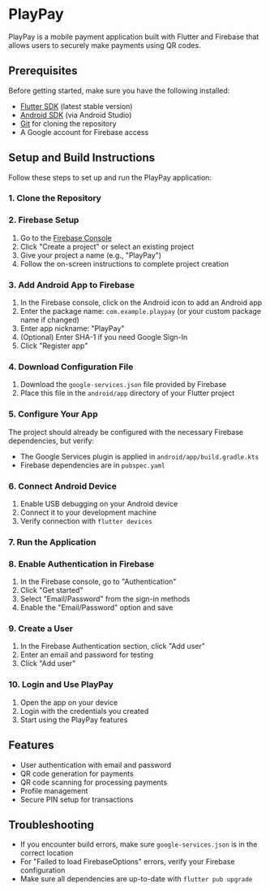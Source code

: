 # PlayPay

PlayPay is a mobile payment application built with Flutter and Firebase that allows users to securely make payments using QR codes.

## Prerequisites

Before getting started, make sure you have the following installed:

- [Flutter SDK](https://flutter.dev/docs/get-started/install) (latest stable version)
- [Android SDK](https://developer.android.com/studio) (via Android Studio)
- [Git](https://git-scm.com/downloads) for cloning the repository
- A Google account for Firebase access

## Setup and Build Instructions

Follow these steps to set up and run the PlayPay application:

### 1. Clone the Repository


### 2. Firebase Setup

1. Go to the [Firebase Console](https://console.firebase.google.com/)
2. Click "Create a project" or select an existing project
3. Give your project a name (e.g., "PlayPay")
4. Follow the on-screen instructions to complete project creation

### 3. Add Android App to Firebase

1. In the Firebase console, click on the Android icon to add an Android app
2. Enter the package name: `com.example.playpay` (or your custom package name if changed)
3. Enter app nickname: "PlayPay"
4. (Optional) Enter SHA-1 if you need Google Sign-In
5. Click "Register app"

### 4. Download Configuration File

1. Download the `google-services.json` file provided by Firebase
2. Place this file in the `android/app` directory of your Flutter project

### 5. Configure Your App

The project should already be configured with the necessary Firebase dependencies, but verify:
- The Google Services plugin is applied in `android/app/build.gradle.kts`
- Firebase dependencies are in `pubspec.yaml`

### 6. Connect Android Device

1. Enable USB debugging on your Android device
2. Connect it to your development machine
3. Verify connection with `flutter devices`

### 7. Run the Application


### 8. Enable Authentication in Firebase

1. In the Firebase console, go to "Authentication"
2. Click "Get started"
3. Select "Email/Password" from the sign-in methods
4. Enable the "Email/Password" option and save

### 9. Create a User

1. In the Firebase Authentication section, click "Add user"
2. Enter an email and password for testing
3. Click "Add user"

### 10. Login and Use PlayPay

1. Open the app on your device
2. Login with the credentials you created
3. Start using the PlayPay features

## Features

- User authentication with email and password
- QR code generation for payments
- QR code scanning for processing payments
- Profile management
- Secure PIN setup for transactions

## Troubleshooting

- If you encounter build errors, make sure `google-services.json` is in the correct location
- For "Failed to load FirebaseOptions" errors, verify your Firebase configuration
- Make sure all dependencies are up-to-date with `flutter pub upgrade`